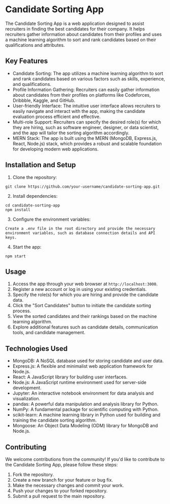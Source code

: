 # Candidate Sorting App

The Candidate Sorting App is a web application designed to assist recruiters in finding the best candidates for their company. It helps recruiters gather information about candidates from their profiles and uses a machine learning algorithm to sort and rank candidates based on their qualifications and attributes.

## Key Features

- Candidate Sorting: The app utilizes a machine learning algorithm to sort and rank candidates based on various factors such as skills, experience, and qualifications.
- Profile Information Gathering: Recruiters can easily gather information about candidates from their profiles on platforms like Codeforces, Dribbble, Kaggle, and GitHub.
- User-friendly Interface: The intuitive user interface allows recruiters to easily navigate and interact with the app, making the candidate evaluation process efficient and effective.
- Multi-role Support: Recruiters can specify the desired role(s) for which they are hiring, such as software engineer, designer, or data scientist, and the app will tailor the sorting algorithm accordingly.
- MERN Stack: The app is built using the MERN (MongoDB, Express.js, React, Node.js) stack, which provides a robust and scalable foundation for developing modern web applications.

## Installation and Setup

1. Clone the repository:
```
git clone https://github.com/your-username/candidate-sorting-app.git
```
2. Install dependencies:
```
cd candidate-sorting-app
npm install
```
3. Configure the environment variables:
```
Create a .env file in the root directory and provide the necessary environment variables, such as database connection details and API keys.
```
4. Start the app:
```
npm start
```

## Usage

1. Access the app through your web browser at `http://localhost:3000`.
2. Register a new account or log in using your existing credentials.
3. Specify the role(s) for which you are hiring and provide the candidate data.
4. Click the "Sort Candidates" button to initiate the candidate sorting process.
5. View the sorted candidates and their rankings based on the machine learning algorithm.
6. Explore additional features such as candidate details, communication tools, and candidate management.

## Technologies Used

- MongoDB: A NoSQL database used for storing candidate and user data.
- Express.js: A flexible and minimalist web application framework for Node.js.
- React: A JavaScript library for building user interfaces.
- Node.js: A JavaScript runtime environment used for server-side development.
- Jupyter: An interactive notebook environment for data analysis and visualization.
- pandas: A powerful data manipulation and analysis library for Python.
- NumPy: A fundamental package for scientific computing with Python.
- scikit-learn: A machine learning library in Python used for building and training the candidate sorting algorithm.
- Mongoose: An Object Data Modeling (ODM) library for MongoDB and Node.js.

## Contributing

We welcome contributions from the community! If you'd like to contribute to the Candidate Sorting App, please follow these steps:

1. Fork the repository.
2. Create a new branch for your feature or bug fix.
3. Make the necessary changes and commit your work.
4. Push your changes to your forked repository.
5. Submit a pull request to the main repository.
